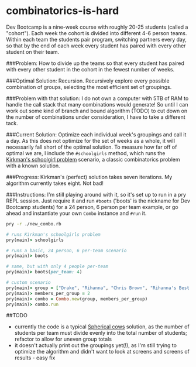 combinatorics-is-hard
=====================
Dev Bootcamp is a nine-week course with roughly 20-25 students (called a "cohort").
Each week the cohort is divided into different 4-6 person teams.
Within each team the students pair program, switching partners every day, so that by the end of each week every student has paired with every other student on their team.

###Problem:
How to divide up the teams so that every student has paired with every other student in the cohort in the fewest number of weeks.

###Optimal Solution:
Recursion. Recursively explore every possible combination of groups, selecting the most efficient set of groupings.

###Problem with that solution:
I do not own a computer with 5TB of RAM to handle the call stack that many combinations would generate! So until I can work out some kind of branch and bound algorithm (TODO) to cut down on the number of combinations under consideration, I have to take a different tack.

###Current Solution:
Optimize each individual week's groupings and call it a day. As this does not optimize for the set of weeks as a whole, it will necessarily fall short of the optimal solution. To measure how far off of optimal we are, I include the `#schoolgirls` method, which runs the [Kirkman's schoolgirl problem](http://en.wikipedia.org/wiki/Kirkman's_schoolgirl_problem) scenario, a classic combinatorics problem with a known solution.

###Progress:
Kirkman's (perfect) solution takes seven iterations. My algorithm currently takes eight. Not bad!

###Instructions:
I'm still playing around with it, so it's set up to run in a pry REPL session. Just require it and run `#boots` ('boots' is the nickname for Dev Bootcamp students) for a 24 person, 6 person per team example, or go ahead and instantiate your own `Combo` instance and `#run` it.

```sh
pry -r ./new_combo.rb
```
```ruby
# runs Kirkman's schoolgirls problem
pry(main)> schoolgirls

# runs a basic, 24 person, 6 per-team scenario
pry(main)> boots

# same, but with only 4 people per-team
pry(main)> boots(per_team: 4)

# custom scenario
pry(main)> group = ["Drake", "Rihanna", "Chris Brown", "Rihanna's Best Friend"]
pry(main)> members_per_group = 2
pry(main)> combo = Combo.new(group, members_per_group)
pry(main)> combo.run
```
##TODO
- currently the code is a typical [Spherical cows](http://en.wikipedia.org/wiki/Spherical_cow) solution, as the number of students per team must divide evenly into the total number of students; refactor to allow for uneven group totals
- it doesn't actually print out the groupings yet(!), as I'm still trying to optimize the algorithm and didn't want to look at screens and screens of results - easy fix
